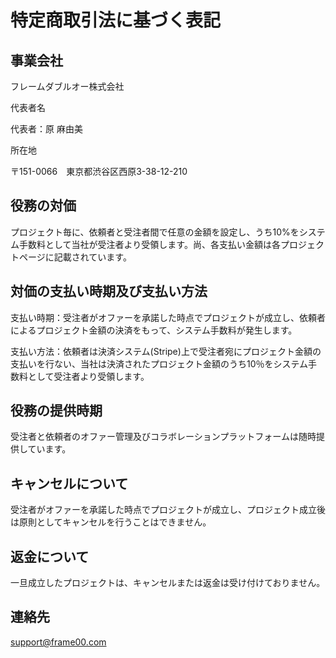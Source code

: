 # 特定商取引法に基づく表記

## 事業会社 
フレームダブルオー株式会社

代表者名

代表者：原 麻由美

所在地

〒151-0066　東京都渋谷区西原3-38-12-210

## 役務の対価
プロジェクト毎に、依頼者と受注者間で任意の金額を設定し、うち10%をシステム手数料として当社が受注者より受領します。尚、各支払い金額は各プロジェクトページに記載されています。

## 対価の支払い時期及び支払い方法
支払い時期：受注者がオファーを承諾した時点でプロジェクトが成立し、依頼者によるプロジェクト金額の決済をもって、システム手数料が発生します。

支払い方法：依頼者は決済システム(Stripe)上で受注者宛にプロジェクト金額の支払いを行ない、当社は決済されたプロジェクト金額のうち10％をシステム手数料として受注者より受領します。

## 役務の提供時期
受注者と依頼者のオファー管理及びコラボレーションプラットフォームは随時提供しています。

## キャンセルについて
受注者がオファーを承諾した時点でプロジェクトが成立し、プロジェクト成立後は原則としてキャンセルを行うことはできません。

## 返金について
一旦成立したプロジェクトは、キャンセルまたは返金は受け付けておりません。


## 連絡先
support@frame00.com


